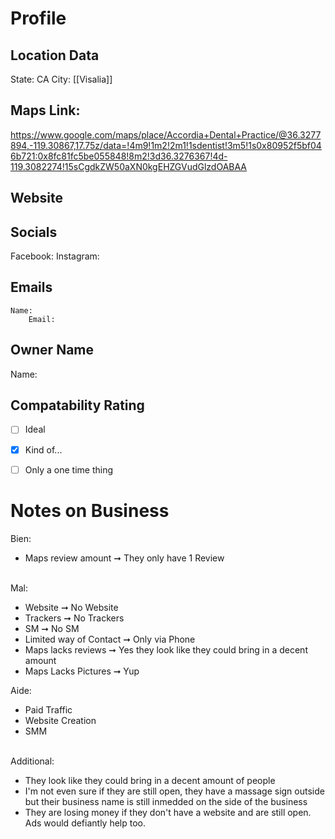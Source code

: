 # Profile
## Location Data
State: CA
City: [[Visalia]]

## Maps Link:
https://www.google.com/maps/place/Accordia+Dental+Practice/@36.3277894,-119.30867,17.75z/data=!4m9!1m2!2m1!1sdentist!3m5!1s0x80952f5bf046b721:0x8fc81fc5be055848!8m2!3d36.3276367!4d-119.3082274!15sCgdkZW50aXN0kgEHZGVudGlzdOABAA


## Website


## Socials
Facebook: 
Instagram: 

## Emails
	Name: 
		Email: 

## Owner Name
Name: 

## Compatability Rating
- [ ] Ideal 
- [x] Kind of...
- [ ] Only a one time thing



# Notes on Business

Bien: <div><ul><li>Maps review amount ➞ They only have 1 Review</li></ul><div><br>Mal:<br><ul><li>Website ➞ No Website</li><li>Trackers ➞ No Trackers</li><li>SM ➞ No SM</li><li>Limited way of Contact ➞ Only via Phone</li><li>Maps lacks reviews ➞ Yes they look like they could bring in a decent amount</li><li>Maps Lacks Pictures ➞ Yup</li></ul>Aide:<br><ul><li>Paid Traffic</li><li>Website Creation</li><li>SMM<br></li></ul></div></div><div><br></div><div>Additional:</div><div><ul><li>They look like they could bring in a decent amount of people</li><li>I&#x27;m not even sure if they are still open, they have a massage sign outside but their business name is still inmedded on the side of the business</li><li>They are losing money if they don&#x27;t have a website and are still open. Ads would defiantly help too.</li></ul></div>
























